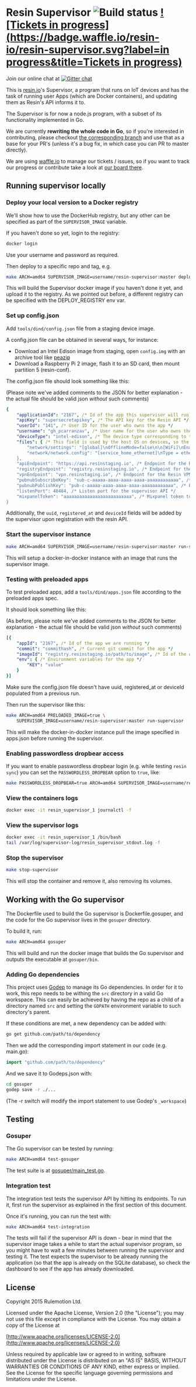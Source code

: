 # Resin Supervisor ![Build status](http://jenkins.dev.resin.io/buildStatus/icon?job=resin-supervisor-gh) [![Tickets in progress](https://badge.waffle.io/resin-io/resin-supervisor.svg?label=in progress&title=Tickets in progress)](https://waffle.io/resin-io/resin-supervisor)

Join our online chat at [![Gitter chat](https://badges.gitter.im/resin-io/chat.png)](https://gitter.im/resin-io/chat)

This is [resin.io](https://resin.io)'s Supervisor, a program that runs on IoT devices and has the task of running user Apps (which are Docker containers), and updating them as Resin's API informs it to.

The Supervisor is for now a node.js program, with a subset of its functionality implemented in Go.

We are currently **rewriting the whole code in Go**, so if you're interested in contributing, please checkout [the corresponding branch](https://github.com/resin-io/resin-supervisor/tree/RES-477-gosuper-all-the-way) and use that as a base for your PR's (unless it's a bug fix, in which case you can PR to master directly).

We are using [waffle.io](https://waffle.io) to manage our tickets / issues, so if you want to track our progress or contribute take a look at [our board there](https://waffle.io/resin-io/resin-supervisor).

## Running supervisor locally

### Deploy your local version to a Docker registry

We'll show how to use the DockerHub registry, but any other can be specified as part of the `SUPERVISOR_IMAGE` variable.

If you haven't done so yet, login to the registry:
```bash
docker login
```
Use your username and password as required.

Then deploy to a specific repo and tag, e.g.
```bash
make ARCH=amd64 SUPERVISOR_IMAGE=username/resin-supervisor:master deploy
```
This will build the Supervisor docker image if you haven't done it yet, and upload it to the registry.
As we pointed out before, a different registry can be specified with the DEPLOY_REGISTRY env var.

### Set up config.json
Add `tools/dind/config.json` file from a staging device image.

A config.json file can be obtained in several ways, for instance:

* Download an Intel Edison image from staging, open `config.img` with an archive tool like [peazip](http://sourceforge.net/projects/peazip/files/)
* Download a Raspberry Pi 2 image, flash it to an SD card, then mount partition 5 (resin-conf).

The config.json file should look something like this:

(Please note we've added comments to the JSON for better explanation - the actual file should be valid json *without* such comments)
```yaml
{
	"applicationId": "2167", /* Id of the app this supervisor will run */
	"apiKey": "supersecretapikey", /* The API key for the Resin API */
	"userId": "141", /* User ID for the user who owns the app */
	"username": "gh_pcarranzav", /* User name for the user who owns the app */
	"deviceType": "intel-edison", /* The device type corresponding to the test application */
	"files": { /* This field is used by the host OS on devices, so the supervisor doesn't care about it */
		"network/settings": "[global]\nOfflineMode=false\n\n[WiFi]\nEnable=true\nTethering=false\n\n[Wired]\nEnable=true\nTethering=false\n\n[Bluetooth]\nEnable=true\nTethering=false",
		"network/network.config": "[service_home_ethernet]\nType = ethernet\nNameservers = 8.8.8.8,8.8.4.4"
	},
	"apiEndpoint": "https://api.resinstaging.io", /* Endpoint for the Resin API */
	"registryEndpoint": "registry.resinstaging.io", /* Endpoint for the Resin registry */
	"vpnEndpoint": "vpn.resinstaging.io", /* Endpoint for the Resin VPN server */
	"pubnubSubscribeKey": "sub-c-aaaaa-aaaa-aaaa-aaaa-aaaaaaaaaaaa", /* Subscribe key for Pubnub for logs */
	"pubnubPublishKey": "pub-c-aaaaa-aaaa-aaaa-aaaa-aaaaaaaaaaaa", /* Publish key for Pubnub for logs */
	"listenPort": 48484, /* Listen port for the supervisor API */
	"mixpanelToken": "aaaaaaaaaaaaaaaaaaaaaaaaaa", /* Mixpanel token to report events */
}
```
Additionally, the `uuid`, `registered_at` and `deviceId` fields will be added by the supervisor upon registration with the resin API.

### Start the supervisor instance
```bash
make ARCH=amd64 SUPERVISOR_IMAGE=username/resin-supervisor:master run-supervisor
```
This will setup a docker-in-docker instance with an image that runs the supervisor image.

### Testing with preloaded apps
To test preloaded apps, add a `tools/dind/apps.json` file according to the preloaded apps spec.

It should look something like this:

(As before, please note we've added comments to the JSON for better explanation - the actual file should be valid json *without* such comments)

```yaml
[{
	"appId": "2167", /* Id of the app we are running */
	"commit": "commithash", /* Current git commit for the app */
	"imageId": "registry.resinstaging.io/path/to/image", /* Id of the docker image for this app */
	"env": { /* Environment variables for the app */
		"KEY": "value"
	}
}]
```

Make sure the config.json file doesn't have uuid, registered_at or deviceId populated from a previous run.

Then run the supervisor like this:
```bash
make ARCH=amd64 PRELOADED_IMAGE=true \
	SUPERVISOR_IMAGE=username/resin-supervisor:master run-supervisor
```
This will make the docker-in-docker instance pull the image specified in apps.json before running the supervisor.

### Enabling passwordless dropbear access

If you want to enable passwordless dropbear login (e.g. while testing `resin sync`) you can set the `PASSWORDLESS_DROPBEAR` option to `true`, like:

```bash
make PASSWORDLESS_DROPBEAR=true ARCH=amd64 SUPERVISOR_IMAGE=username/resin-supervisor:master run-supervisor
```

### View the containers logs
```bash
docker exec -it resin_supervisor_1 journalctl -f
```

### View the supervisor logs
```bash
docker exec -it resin_supervisor_1 /bin/bash
tail /var/log/supervisor-log/resin_supervisor_stdout.log -f
```

### Stop the supervisor
```bash
make stop-supervisor
```
This will stop the container and remove it, also removing its volumes.

## Working with the Go supervisor
The Dockerfile used to build the Go supervisor is Dockerfile.gosuper, and the code for the Go supervisor lives in the `gosuper` directory.

To build it, run:
```bash
make ARCH=amd64 gosuper
```
This will build and run the docker image that builds the Go supervisor and outputs the executable at `gosuper/bin`.

### Adding Go dependencies
This project uses [Godep](https://github.com/tools/godep) to manage its Go dependencies. In order for it to work, this repo needs to be withing the `src` directory in a valid Go workspace. This can easily be achieved by having the repo as a child of a directory named `src` and setting the `GOPATH` environment variable to such directory's parent.

If these conditions are met, a new dependency can be added with:
```bash
go get github.com/path/to/dependency
```
Then we add the corresponding import statement in our code (e.g. main.go):
```go
import "github.com/path/to/dependency"
```
And we save it to Godeps.json with:
```bash
cd gosuper
godep save -r ./...
```
(The -r switch will modify the import statement to use Godep's `_workspace`)

## Testing
### Gosuper
The Go supervisor can be tested by running:
```bash
make ARCH=amd64 test-gosuper
```
The test suite is at [gosuper/main_test.go](./gosuper/main_test.go).

### Integration test
The integration test tests the supervisor API by hitting its endpoints. To run it, first run the supervisor as explained in the first section of this document.

Once it's running, you can run the test with:
```bash
make ARCH=amd64 test-integration
```
The tests will fail if the supervisor API is down - bear in mind that the supervisor image takes a while to start the actual supervisor program, so you might have to wait a few minutes between running the supervisor and testing it.
The test expects the supervisor to be already running the application (so that the app is already on the SQLite database), so check the dashboard to see if the app has already downloaded.

## License

Copyright 2015 Rulemotion Ltd.

Licensed under the Apache License, Version 2.0 (the "License");
you may not use this file except in compliance with the License.
You may obtain a copy of the License at

[http://www.apache.org/licenses/LICENSE-2.0](http://www.apache.org/licenses/LICENSE-2.0)

Unless required by applicable law or agreed to in writing, software
distributed under the License is distributed on an "AS IS" BASIS,
WITHOUT WARRANTIES OR CONDITIONS OF ANY KIND, either express or implied.
See the License for the specific language governing permissions and
limitations under the License.

